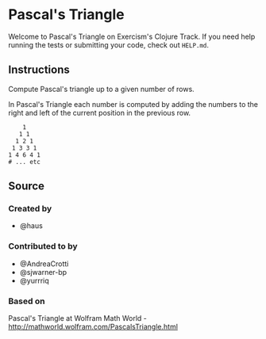# Pascal's Triangle

Welcome to Pascal's Triangle on Exercism's Clojure Track.
If you need help running the tests or submitting your code, check out `HELP.md`.

## Instructions

Compute Pascal's triangle up to a given number of rows.

In Pascal's Triangle each number is computed by adding the numbers to
the right and left of the current position in the previous row.

```text
    1
   1 1
  1 2 1
 1 3 3 1
1 4 6 4 1
# ... etc
```

## Source

### Created by

- @haus

### Contributed to by

- @AndreaCrotti
- @sjwarner-bp
- @yurrriq

### Based on

Pascal's Triangle at Wolfram Math World - http://mathworld.wolfram.com/PascalsTriangle.html
